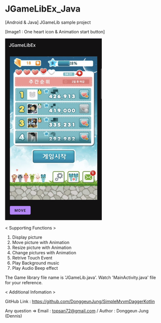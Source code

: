 # JGameLibEx_Java
 [Android & Java] JGameLib sample project

[Image1 : One heart icon & Animation start button]

<div>
<img src="https://github.com/DonggeunJung/JGameLibEx_Java/blob/main/JGameLibEx_Java_Capture01.png?raw=true width="360px" height="600px"></img>
</div>


< Supporting Functions >
1. Display picture
2. Move picture with Animation
3. Resize picture with Animation
4. Change pictures with Animation
5. Retrive Touch Event
6. Play Background music
7. Play Audio Beep effect

The Game library file name is 'JGameLib.java'.
Watch 'MainActivity.java' file for your reference.


< Additional Infomation >

GitHub Link : https://github.com/DonggeunJung/SimpleMvvmDaggerKotlin

Any question => Email : topsan72@gmail.com / Author : Donggeun Jung (Dennis)
